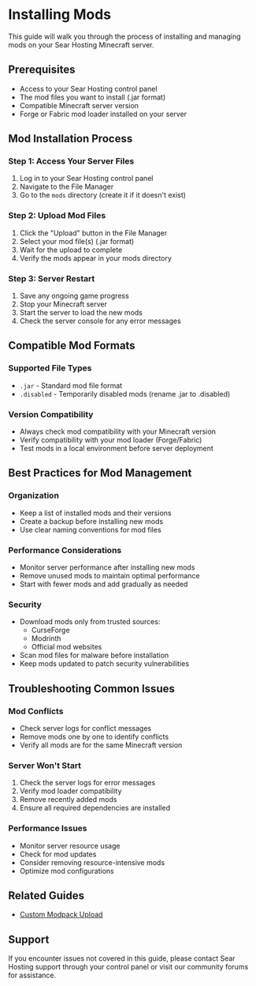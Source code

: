 # Installing Mods

This guide will walk you through the process of installing and managing mods on your Sear Hosting Minecraft server.

## Prerequisites
- Access to your Sear Hosting control panel
- The mod files you want to install (.jar format)
- Compatible Minecraft server version
- Forge or Fabric mod loader installed on your server

## Mod Installation Process

### Step 1: Access Your Server Files
1. Log in to your Sear Hosting control panel
2. Navigate to the File Manager
3. Go to the `mods` directory (create it if it doesn't exist)

### Step 2: Upload Mod Files
1. Click the "Upload" button in the File Manager
2. Select your mod file(s) (.jar format)
3. Wait for the upload to complete
4. Verify the mods appear in your mods directory

### Step 3: Server Restart
1. Save any ongoing game progress
2. Stop your Minecraft server
3. Start the server to load the new mods
4. Check the server console for any error messages

## Compatible Mod Formats

### Supported File Types
- `.jar` - Standard mod file format
- `.disabled` - Temporarily disabled mods (rename .jar to .disabled)

### Version Compatibility
- Always check mod compatibility with your Minecraft version
- Verify compatibility with your mod loader (Forge/Fabric)
- Test mods in a local environment before server deployment

## Best Practices for Mod Management

### Organization
- Keep a list of installed mods and their versions
- Create a backup before installing new mods
- Use clear naming conventions for mod files

### Performance Considerations
- Monitor server performance after installing new mods
- Remove unused mods to maintain optimal performance
- Start with fewer mods and add gradually as needed

### Security
- Download mods only from trusted sources:
  - CurseForge
  - Modrinth
  - Official mod websites
- Scan mod files for malware before installation
- Keep mods updated to patch security vulnerabilities

## Troubleshooting Common Issues

### Mod Conflicts
- Check server logs for conflict messages
- Remove mods one by one to identify conflicts
- Verify all mods are for the same Minecraft version

### Server Won't Start
1. Check the server logs for error messages
2. Verify mod loader compatibility
3. Remove recently added mods
4. Ensure all required dependencies are installed

### Performance Issues
- Monitor server resource usage
- Check for mod updates
- Consider removing resource-intensive mods
- Optimize mod configurations

## Related Guides
- [Custom Modpack Upload](custom-modpack.md)

## Support
If you encounter issues not covered in this guide, please contact Sear Hosting support through your control panel or visit our community forums for assistance.